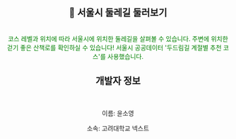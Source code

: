 <div align= center>
  
## :herb: 서울시 둘레길 둘러보기 
</br>
<span style="color:green"> 코스 레벨과 위치에 따라 서울시에 위치한 둘레길을 살펴볼 수 있습니다. 주변에 위치한 걷기 좋은 산책로를 확인하실 수 있습니다! 서울시 공공데이터 '두드림길 계절별 추천 코스'를 사용했습니다.  </span>

## 개발자 정보
</br>
<p>이름: 윤소영</p>
<p>소속: 고려대학교 넥스트</p>

</div>
